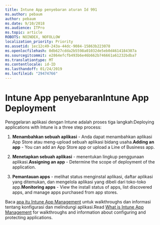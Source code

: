 ```yaml
---
title: Intune App penyebaran aturan Id 991
ms.author: pebaum
author: pebaum
ms.date: 9/10/2018
ms.audience: ITPro
ms.topic: article
ROBOTS: NOINDEX, NOFOLLOW
localization_priority: Priority
ms.assetid: 1ec12c49-243a-44dc-9084-15863b223078
ms.openlocfilehash: 0db627cdda2b5598a01032de5eb0d4614184307a
ms.sourcegitcommit: e2864efcfb493b6e46b662b746661a61232bdba7
ms.translationtype: MT
ms.contentlocale: id-ID
ms.lasthandoff: 01/24/2019
ms.locfileid: "29474766"
---
```

# <a name="intune-app-deployment"></a><span data-ttu-id="e6af2-102">Intune App penyebaran</span><span class="sxs-lookup"><span data-stu-id="e6af2-102">Intune App Deployment</span></span>

<span data-ttu-id="e6af2-103">Penggelaran aplikasi dengan Intune adalah proses tiga langkah:</span><span class="sxs-lookup"><span data-stu-id="e6af2-103">Deploying applications with Intune is a three step process:</span></span>
  
1. <span data-ttu-id="e6af2-104">**Menambahkan sebuah aplikasi** - Anda dapat menambahkan aplikasi App Store atau meng-upload sebuah aplikasi bidang usaha.</span><span class="sxs-lookup"><span data-stu-id="e6af2-104">**Adding an app** - You can add an App Store app or upload a Line of Business app.</span></span> 
    
2. <span data-ttu-id="e6af2-105">**Menetapkan sebuah aplikasi** - menentukan lingkup penggunaan aplikasi.</span><span class="sxs-lookup"><span data-stu-id="e6af2-105">**Assigning an app** - Determine the scope of deployment of the application.</span></span> 
    
3. <span data-ttu-id="e6af2-106">**Pemantauan apps** - melihat status menginstal aplikasi, daftar aplikasi yang ditemukan, dan mengelola aplikasi yang dibeli dari toko-toko app.</span><span class="sxs-lookup"><span data-stu-id="e6af2-106">**Monitoring apps** - View the install status of apps, list discovered apps, and manage apps purchased from app stores.</span></span> 
    
<span data-ttu-id="e6af2-107">Baca [apa itu Intune App Management](https://docs.microsoft.com/intune/app-management) untuk walkthroughs dan informasi tentang konfigurasi dan melindungi aplikasi.</span><span class="sxs-lookup"><span data-stu-id="e6af2-107">Read [What is Intune App Management](https://docs.microsoft.com/intune/app-management) for walkthroughs and information about configuring and protecting applications.</span></span> 
  

